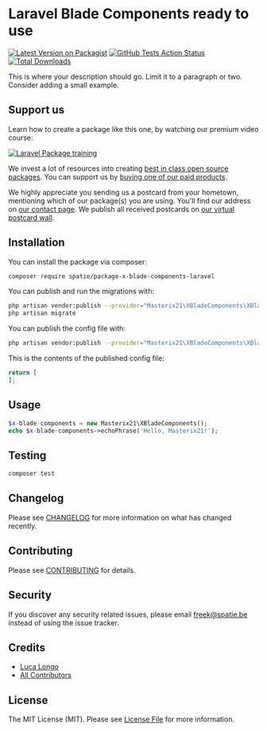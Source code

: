 # Laravel Blade Components ready to use

[![Latest Version on Packagist](https://img.shields.io/packagist/v/spatie/x-blade-components.svg?style=flat-square)](https://packagist.org/packages/spatie/x-blade-components)
[![GitHub Tests Action Status](https://img.shields.io/github/workflow/status/spatie/x-blade-components/run-tests?label=tests)](https://github.com/spatie/x-blade-components/actions?query=workflow%3Arun-tests+branch%3Amaster)
[![Total Downloads](https://img.shields.io/packagist/dt/spatie/x-blade-components.svg?style=flat-square)](https://packagist.org/packages/spatie/x-blade-components)


This is where your description should go. Limit it to a paragraph or two. Consider adding a small example.

## Support us

Learn how to create a package like this one, by watching our premium video course:

[![Laravel Package training](https://spatie.be/github/package-training.jpg)](https://laravelpackage.training)

We invest a lot of resources into creating [best in class open source packages](https://spatie.be/open-source). You can support us by [buying one of our paid products](https://spatie.be/open-source/support-us).

We highly appreciate you sending us a postcard from your hometown, mentioning which of our package(s) you are using. You'll find our address on [our contact page](https://spatie.be/about-us). We publish all received postcards on [our virtual postcard wall](https://spatie.be/open-source/postcards).

## Installation

You can install the package via composer:

```bash
composer require spatie/package-x-blade-components-laravel
```

You can publish and run the migrations with:

```bash
php artisan vendor:publish --provider="Masterix21\XBladeComponents\XBladeComponentsServiceProvider" --tag="migrations"
php artisan migrate
```

You can publish the config file with:
```bash
php artisan vendor:publish --provider="Masterix21\XBladeComponents\XBladeComponentsServiceProvider" --tag="config"
```

This is the contents of the published config file:

```php
return [
];
```

## Usage

``` php
$x-blade-components = new Masterix21\XBladeComponents();
echo $x-blade-components->echoPhrase('Hello, Masterix21!');
```

## Testing

``` bash
composer test
```

## Changelog

Please see [CHANGELOG](CHANGELOG.md) for more information on what has changed recently.

## Contributing

Please see [CONTRIBUTING](CONTRIBUTING.md) for details.

## Security

If you discover any security related issues, please email freek@spatie.be instead of using the issue tracker.

## Credits

- [Luca Longo](https://github.com/masterix21)
- [All Contributors](../../contributors)

## License

The MIT License (MIT). Please see [License File](LICENSE.md) for more information.
